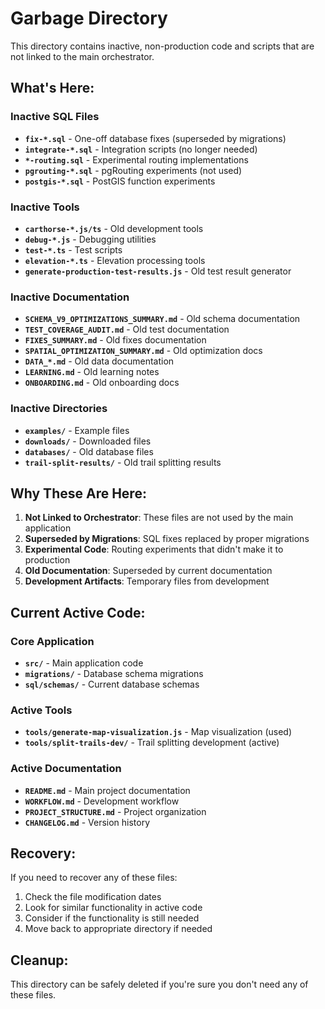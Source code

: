 # Garbage Directory

This directory contains inactive, non-production code and scripts that are not linked to the main orchestrator.

## **What's Here:**

### **Inactive SQL Files**
- **`fix-*.sql`** - One-off database fixes (superseded by migrations)
- **`integrate-*.sql`** - Integration scripts (no longer needed)
- **`*-routing.sql`** - Experimental routing implementations
- **`pgrouting-*.sql`** - pgRouting experiments (not used)
- **`postgis-*.sql`** - PostGIS function experiments

### **Inactive Tools**
- **`carthorse-*.js/ts`** - Old development tools
- **`debug-*.js`** - Debugging utilities
- **`test-*.ts`** - Test scripts
- **`elevation-*.ts`** - Elevation processing tools
- **`generate-production-test-results.js`** - Old test result generator

### **Inactive Documentation**
- **`SCHEMA_V9_OPTIMIZATIONS_SUMMARY.md`** - Old schema documentation
- **`TEST_COVERAGE_AUDIT.md`** - Old test documentation
- **`FIXES_SUMMARY.md`** - Old fixes documentation
- **`SPATIAL_OPTIMIZATION_SUMMARY.md`** - Old optimization docs
- **`DATA_*.md`** - Old data documentation
- **`LEARNING.md`** - Old learning notes
- **`ONBOARDING.md`** - Old onboarding docs

### **Inactive Directories**
- **`examples/`** - Example files
- **`downloads/`** - Downloaded files
- **`databases/`** - Old database files
- **`trail-split-results/`** - Old trail splitting results

## **Why These Are Here:**

1. **Not Linked to Orchestrator**: These files are not used by the main application
2. **Superseded by Migrations**: SQL fixes replaced by proper migrations
3. **Experimental Code**: Routing experiments that didn't make it to production
4. **Old Documentation**: Superseded by current documentation
5. **Development Artifacts**: Temporary files from development

## **Current Active Code:**

### **Core Application**
- **`src/`** - Main application code
- **`migrations/`** - Database schema migrations
- **`sql/schemas/`** - Current database schemas

### **Active Tools**
- **`tools/generate-map-visualization.js`** - Map visualization (used)
- **`tools/split-trails-dev/`** - Trail splitting development (active)

### **Active Documentation**
- **`README.md`** - Main project documentation
- **`WORKFLOW.md`** - Development workflow
- **`PROJECT_STRUCTURE.md`** - Project organization
- **`CHANGELOG.md`** - Version history

## **Recovery:**

If you need to recover any of these files:
1. Check the file modification dates
2. Look for similar functionality in active code
3. Consider if the functionality is still needed
4. Move back to appropriate directory if needed

## **Cleanup:**

This directory can be safely deleted if you're sure you don't need any of these files. 